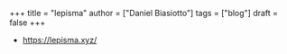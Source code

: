 +++
title = "lepisma"
author = ["Daniel Biasiotto"]
tags = ["blog"]
draft = false
+++

-   <https://lepisma.xyz/>
